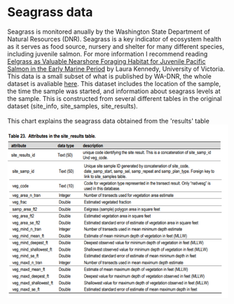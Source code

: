 # Seagrass data

Seagrass is monitored anually by the Washington State Department of Natural Resources (DNR). Seagrass is a key indicator of ecosystem health as it serves as food source, nursery and shelter for many different species, including juvenile salmon. For more information I recommend reading [Eelgrass as Valuable Nearshore Foraging Habitat for Juvenile Pacific Salmon in the Early Marine Period](https://dspace.library.uvic.ca/handle/1828/7683) by Laura Kennedy, University of Victoria. This data is a small subset of what is published by WA-DNR, the whole dataset is avaliable [here](https://data-wadnr.opendata.arcgis.com/search?groupIds=6156be63723248acb386917641ff397f&q=puget%20sound%20seagrass%20monitoring%20complete%20download). This dataset includes the location of the sample, the time the sample was started, and information about seagrass levels at the sample. This is constructed from several different tables in the original dataset (site_info, site_samples, site_results).\
\
This chart explains the seagrass data obtained from the 'results' table
\
![Seagrass Variable Dictionary](results_table.png)
